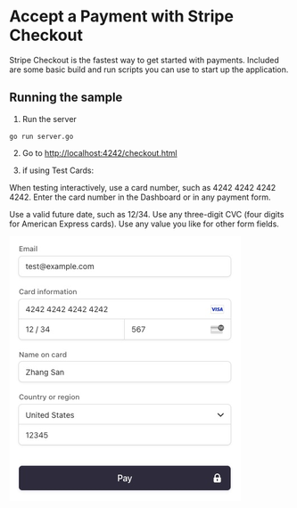 # Accept a Payment with Stripe Checkout

Stripe Checkout is the fastest way to get started with payments. Included are some basic build and run scripts you can use to start up the application.

## Running the sample

1. Run the server

~~~
go run server.go
~~~

2. Go to [http://localhost:4242/checkout.html](http://localhost:4242/checkout.html)

3. if using Test Cards:

When testing interactively, use a card number, such as 4242 4242 4242 4242. Enter the card number in the Dashboard or in any payment form.

Use a valid future date, such as 12/34.
Use any three-digit CVC (four digits for American Express cards).
Use any value you like for other form fields.

![Example](payment_example.jpg)